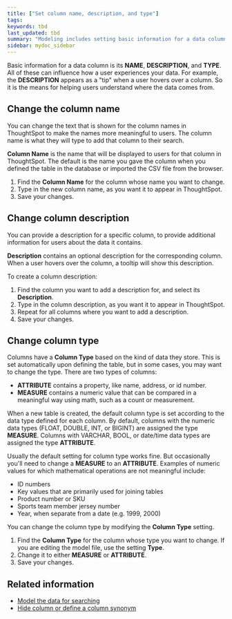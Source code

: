 ```yaml
---
title: ["Set column name, description, and type"]
tags:
keywords: tbd
last_updated: tbd
summary: "Modeling includes setting basic information for a data column such as its name, description, and type."
sidebar: mydoc_sidebar
---
```


Basic information for a data column is its **NAME**, **DESCRIPTION**, and **TYPE**. All of these can influence how a user experiences your data. For example, the **DESCRIPTION** appears as a "tip" when a user hovers over a column. So it is the means for helping users understand where the data comes from.

## Change the column name

You can change the text that is shown for the column names in ThoughtSpot to make the names more meaningful to users. The column name is what they will type to add that column to their search.

**Column Name** is the name that will be displayed to users for that column in ThoughtSpot. The default is the name you gave the column when you defined the table in the database or imported the CSV file from the browser.

1.   Find the **Column Name** for the column whose name you want to change.
2.   Type in the new column name, as you want it to appear in ThoughtSpot.
3.   Save your changes.


## Change column description

You can provide a description for a specific column, to provide additional information for users about the data it contains.

**Description** contains an optional description for the corresponding column. When a user hovers over the column, a tooltip will show this description.

To create a column description:

1.   Find the column you want to add a description for, and select its **Description**.
2.   Type in the column description, as you want it to appear in ThoughtSpot.
3.   Repeat for all columns where you want to add a description.
4.   Save your changes.


## Change column type

Columns have a **Column Type** based on the kind of data they store. This is set automatically upon defining the table, but in some cases, you may want to change the type. There are two types of columns:

-   **ATTRIBUTE** contains a property, like name, address, or id number.
-   **MEASURE** contains a numeric value that can be compared in a meaningful way using math, such as a count or measurement.

When a new table is created, the default column type is set according to the data type defined for each column. By default, columns with the numeric data types (FLOAT, DOUBLE, INT, or BIGINT) are assigned the type **MEASURE**. Columns with VARCHAR, BOOL, or date/time data types are assigned the type **ATTRIBUTE**.

Usually the default setting for column type works fine. But occasionally you'll need to change a **MEASURE** to an **ATTRIBUTE**. Examples of numeric values for which mathematical operations are not meaningful include:

-   ID numbers
-   Key values that are primarily used for joining tables
-   Product number or SKU
-   Sports team member jersey number
-   Year, when separate from a date (e.g. 1999, 2000)

You can change the column type by modifying the **Column Type** setting.

1.   Find the **Column Type** for the column whose type you want to change. If you are editing the model file, use the setting **Type**.
2.   Change it to either **MEASURE** or **ATTRIBUTE**.
3.   Save your changes.



## Related information  

- [Model the data for searching](semantic_modeling.html#)
- [Hide column or define a column synonym](change_visibility_synonym.html#)
